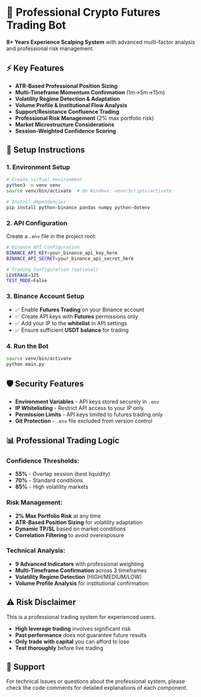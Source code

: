 # 🚀 Professional Crypto Futures Trading Bot

**8+ Years Experience Scalping System** with advanced multi-factor analysis and professional risk management.

## ⚡ Key Features

- **ATR-Based Professional Position Sizing**
- **Multi-Timeframe Momentum Confirmation** (1m→5m→15m)
- **Volatility Regime Detection & Adaptation**
- **Volume Profile & Institutional Flow Analysis** 
- **Support/Resistance Confluence Trading**
- **Professional Risk Management** (2% max portfolio risk)
- **Market Microstructure Considerations**
- **Session-Weighted Confidence Scoring**

## 🔧 Setup Instructions

### 1. Environment Setup
```bash
# Create virtual environment
python3 -m venv venv
source venv/bin/activate  # On Windows: venv\Scripts\activate

# Install dependencies
pip install python-binance pandas numpy python-dotenv
```

### 2. API Configuration
Create a `.env` file in the project root:
```bash
# Binance API Configuration
BINANCE_API_KEY=your_binance_api_key_here
BINANCE_API_SECRET=your_binance_api_secret_here

# Trading Configuration (optional)
LEVERAGE=125
TEST_MODE=False
```

### 3. Binance Account Setup
- ✅ Enable **Futures Trading** on your Binance account
- ✅ Create API keys with **Futures** permissions only
- ✅ Add your IP to the **whitelist** in API settings
- ✅ Ensure sufficient **USDT balance** for trading

### 4. Run the Bot
```bash
source venv/bin/activate
python main.py
```

## 🛡️ Security Features

- **Environment Variables** - API keys stored securely in `.env`
- **IP Whitelisting** - Restrict API access to your IP only
- **Permission Limits** - API keys limited to futures trading only
- **Git Protection** - `.env` file excluded from version control

## 📊 Professional Trading Logic

### Confidence Thresholds:
- **55%** - Overlap session (best liquidity)
- **70%** - Standard conditions
- **85%** - High volatility markets

### Risk Management:
- **2% Max Portfolio Risk** at any time
- **ATR-Based Position Sizing** for volatility adaptation
- **Dynamic TP/SL** based on market conditions
- **Correlation Filtering** to avoid overexposure

### Technical Analysis:
- **9 Advanced Indicators** with professional weighting
- **Multi-Timeframe Confirmation** across 3 timeframes
- **Volatility Regime Detection** (HIGH/MEDIUM/LOW)
- **Volume Profile Analysis** for institutional confirmation

## ⚠️ Risk Disclaimer

This is a professional trading system for experienced users. 
- **High leverage trading** involves significant risk
- **Past performance** does not guarantee future results
- **Only trade with capital** you can afford to lose
- **Test thoroughly** before live trading

## 🔗 Support

For technical issues or questions about the professional system, please check the code comments for detailed explanations of each component. 